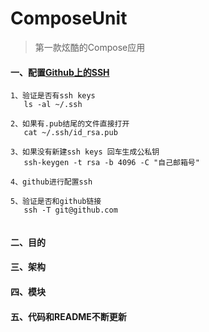 # ComposeUnit

> 第一款炫酷的Compose应用

#### 一、配置[Github上的SSH](https://github.com/settings/keys)

```
1、验证是否有ssh keys
   ls -al ~/.ssh
   
2、如果有.pub结尾的文件直接打开
   cat ~/.ssh/id_rsa.pub
   
3、如果没有新建ssh keys 回车生成公私钥
   ssh-keygen -t rsa -b 4096 -C "自己邮箱号"
   
4、github进行配置ssh   

5、验证是否和github链接
   ssh -T git@github.com   
   
```

#### 二、目的

#### 三、架构

#### 四、模块

#### 五、代码和README不断更新